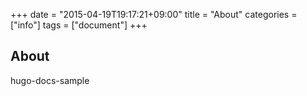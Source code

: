 +++
date = "2015-04-19T19:17:21+09:00"
title = "About"
categories = ["info"]
tags = ["document"]
+++

## About

hugo-docs-sample